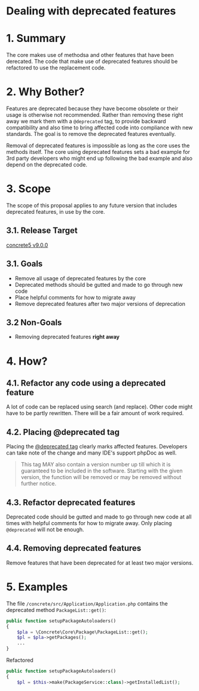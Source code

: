 # Dealing with deprecated features

# 1. Summary
The core makes use of methodsa and other features that have been derecated. The code that make use of deprecated features should be refactored to use the replacement code.

# 2. Why Bother?
Features are deprecated because they have become obsolete or their usage is otherwise not recommended. Rather than removing these right away we mark them with a `@deprecated` tag, to provide backward compatibility and also time to bring affected code into compliance with new standards. The goal is to remove the deprecated features eventually.

Removal of deprecated features is impossible as long as the core uses the methods itself. The core using deprecated features sets a bad example for 3rd party developers who might end up following the bad example and also depend on the deprecated code.

# 3. Scope
The scope of this proposal applies to any future version that includes deprecated features, in use by the core.

## 3.1. Release Target
[concrete5 v9.0.0][version-milestone]

## 3.1. Goals

- Remove all usage of deprecated features by the core
- Deprecated methods should be gutted and made to go through new code
- Place helpful comments for how to migrate away
- Remove deprecated features after two major versions of deprecation

## 3.2 Non-Goals

- Removing deprecated features __right away__

# 4. How?

## 4.1. Refactor any code using a deprecated feature
A lot of code can be replaced using search (and replace). Other code might have to be partly rewritten. There will be a fair amount of work required.

## 4.2. Placing @deprecated tag
Placing the [@deprecated tag][deprecated_tag] clearly marks affected features. Developers can take note of the change and many IDE's support phpDoc as well.

> This tag MAY also contain a version number up till which it is guaranteed to be included in the software. Starting with the given version, the function will be removed or may be removed without further notice.

## 4.3. Refactor deprecated features
Deprecated code should be gutted and made to go through new code at all times with helpful comments for how to migrate away. Only placing `@deprecated` will not be enough.

## 4.4. Removing deprecated features
Remove features that have been deprecated for at least two major versions.

# 5. Examples

The file `/concrete/src/Application/Application.php` contains the deprecated method `PackageList::get()`:
```php
public function setupPackageAutoloaders()
{
    $pla = \Concrete\Core\Package\PackageList::get();
    $pl = $pla->getPackages();
    ...
}
```

Refactored
```php
public function setupPackageAutoloaders()
{
    $pl = $this->make(PackageService::class)->getInstalledList();
```

[version-milestone]: https://github.com/concrete5/concrete5/milestones
[deprecated_tag]: http://docs.phpdoc.org/references/phpdoc/tags/deprecated.html
